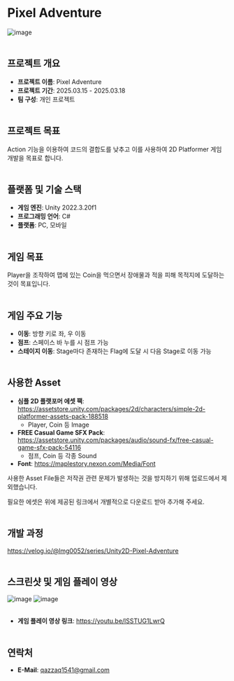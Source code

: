 # Pixel Adventure
![image](https://github.com/user-attachments/assets/a5f63d46-d13e-4ce1-8ba5-8d14675f8de7)
<br><br/>

## 프로젝트 개요
- **프로젝트 이름**: Pixel Adventure
- **프로젝트 기간**: 2025.03.15 - 2025.03.18
- **팀 구성**: 개인 프로젝트
<br><br/>

## 프로젝트 목표
Action 기능을 이용하여 코드의 결합도를 낮추고 이를 사용하여 2D Platformer 게임 개발을 목표로 합니다. 
<br><br/>

## 플랫폼 및 기술 스택
- **게임 엔진**: Unity 2022.3.20f1
- **프로그래밍 언어**: C#
- **플랫폼**: PC, 모바일
<br><br/>

## 게임 목표
Player을 조작하여 맵에 있는 Coin을 먹으면서 장애물과 적을 피해 목적지에 도달하는 것이 목표입니다.
<br><br/>

## 게임 주요 기능
- **이동**: 방향 키로 좌, 우 이동
- **점프**: 스페이스 바 누를 시 점프 가능
- **스테이지 이동**: Stage마다 존재하는 Flag에 도달 시 다음 Stage로 이동 가능
<br><br/>

## 사용한 Asset
- **심플 2D 플랫포머 에셋 팩**: https://assetstore.unity.com/packages/2d/characters/simple-2d-platformer-assets-pack-188518
  - Player, Coin 등 Image
- **FREE Casual Game SFX Pack**: https://assetstore.unity.com/packages/audio/sound-fx/free-casual-game-sfx-pack-54116
  - 점프, Coin 등 각종 Sound
- **Font**: https://maplestory.nexon.com/Media/Font

사용한 Asset File들은 저작권 관련 문제가 발생하는 것을 방지하기 위해 업로드에서 제외했습니다.

필요한 에셋은 위에 제공된 링크에서 개별적으로 다운로드 받아 추가해 주세요.
<br><br/>

## 개발 과정
https://velog.io/@lmg0052/series/Unity2D-Pixel-Adventure
<br><br/>

## 스크린샷 및 게임 플레이 영상
![image](https://github.com/user-attachments/assets/a012ad68-7028-4531-8e5d-4ab5d50027e5)
![image](https://github.com/user-attachments/assets/4164533c-8662-4765-8b97-32eb701e4292)
<br><br/>

- **게임 플레이 영상 링크**: https://youtu.be/lSSTUG1LwrQ
<br><br/>

## 연락처
- **E-Mail**: qazzaq1541@gmail.com
